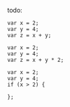 todo:

```
var x = 2;
var y = 4;
var z = x + y;
```

```
var x = 2;
var y = 4;
var z = x + y * 2;
```

```
var x = 2;
var y = 4;
if (x > 2) {
  
};
```